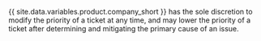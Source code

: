 {{ site.data.variables.product.company_short }} has the sole discretion to modify the priority of a ticket at any time, and may lower the priority of a ticket after determining and mitigating the primary cause of an issue.
